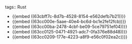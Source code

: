 tags:: Rust

- {{embed ((63cbff7c-8d7b-4528-8154-e562defb7b21))}}
- {{embed ((63cc000e-5aae-40e4-bc6d-bc1e2fe12fcb))}}
- {{embed ((63cc00ba-2478-4cbf-be09-5ce79751ef04))}}
- {{embed ((63cc0125-0471-4921-adc7-0fa376e88d48))}}
- {{embed ((63cc0209-177e-4223-a8f9-e56c0f02ea2c))}}